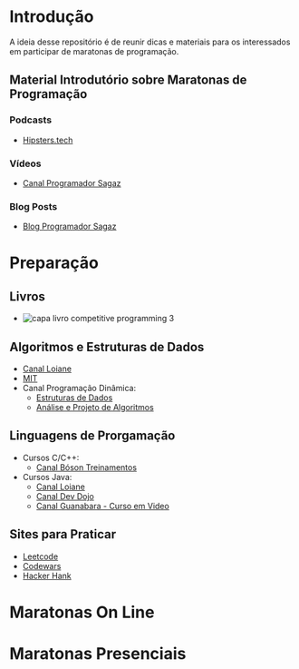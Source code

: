 # Introdução

A ideia desse repositório é de reunir dicas e materiais para os interessados em participar de maratonas de programação.

## Material Introdutório sobre Maratonas de Programação

### Podcasts
- [Hipsters.tech](https://hipsters.tech/maratona-de-programacao-hipsters-90/)

### Vídeos
- [Canal Programador Sagaz](https://www.youtube.com/watch?v=COweDLKkyiM)

### Blog Posts
- [Blog Programador Sagaz](https://programadorsagaz.com.br/guia-maratona-de-programacao/)

# Preparação

## Livros

- ![capa livro competitive programming 3](https://cache.skoob.com.br/local/images//xWcQ9ramX0uHFOsZAYgdGUK45tg=/300x0/center/top/filters:format(jpeg)/https://skoob.s3.amazonaws.com/livros/283529/COMPETITIVE_PROGRAMMING_3_1405609108B.jpg "Competitive Programming 3")

## Algoritmos e Estruturas de Dados

- [Canal Loiane](https://www.youtube.com/playlist?list=PLGxZ4Rq3BOBrgumpzz-l8kFMw2DLERdxi)
- [MIT](https://www.youtube.com/playlist?list=PLUl4u3cNGP61Oq3tWYp6V_F-5jb5L2iHb)
- Canal Programação Dinâmica:
  - [Estruturas de Dados](https://www.youtube.com/playlist?list=PL5TJqBvpXQv5Bb71AE5Cd_kB5rNsfU4Cp)
  - [Análise e Projeto de Algoritmos](https://www.youtube.com/playlist?list=PL5TJqBvpXQv7KCYOIXzPnGac4t_R8MQSG)

## Linguagens de Prorgamação

- Cursos C/C++:
  - [Canal Bóson Treinamentos](https://www.youtube.com/playlist?list=PLucm8g_ezqNqzH7SM0XNjsp25AP0MN82R)
- Cursos Java:
  - [Canal Loiane](https://www.youtube.com/playlist?list=PLGxZ4Rq3BOBq0KXHsp5J3PxyFaBIXVs3r)
  - [Canal Dev Dojo](https://www.youtube.com/playlist?list=PL62G310vn6nHrMr1tFLNOYP_c73m6nAzL)
  - [Canal Guanabara - Curso em Video](https://www.youtube.com/playlist?list=PLHz_AreHm4dkI2ZdjTwZA4mPMxWTfNSpR) 

## Sites para Praticar

- [Leetcode](http://leetcode.com/)
- [Codewars](https://www.codewars.com/)
- [Hacker Hank](https://www.hackerrank.com/)

# Maratonas On Line

# Maratonas Presenciais


